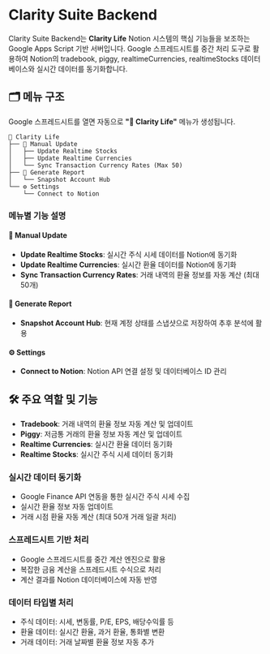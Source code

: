 # Clarity Suite Backend

Clarity Suite Backend는 **Clarity Life** Notion 시스템의 핵심 기능들을 보조하는 Google Apps Script 기반 서버입니다. Google 스프레드시트를 중간 처리 도구로 활용하여 Notion의 tradebook, piggy, realtimeCurrencies, realtimeStocks 데이터베이스와 실시간 데이터를 동기화합니다.

## 🗂️ 메뉴 구조

Google 스프레드시트를 열면 자동으로 **"💎 Clarity Life"** 메뉴가 생성됩니다.

```
💎 Clarity Life
├── 🔄 Manual Update
│   ├── Update Realtime Stocks
│   ├── Update Realtime Currencies
│   └── Sync Transaction Currency Rates (Max 50)
├── 📜 Generate Report
│   └── Snapshot Account Hub
└── ⚙️ Settings
    └── Connect to Notion
```

### 메뉴별 기능 설명

#### 🔄 Manual Update

- **Update Realtime Stocks**: 실시간 주식 시세 데이터를 Notion에 동기화
- **Update Realtime Currencies**: 실시간 환율 데이터를 Notion에 동기화
- **Sync Transaction Currency Rates**: 거래 내역의 환율 정보를 자동 계산 (최대 50개)

#### 📜 Generate Report

- **Snapshot Account Hub**: 현재 계정 상태를 스냅샷으로 저장하여 추후 분석에 활용

#### ⚙️ Settings

- **Connect to Notion**: Notion API 연결 설정 및 데이터베이스 ID 관리

## 🛠️ 주요 역할 및 기능

- **Tradebook**: 거래 내역의 환율 정보 자동 계산 및 업데이트
- **Piggy**: 저금통 거래의 환율 정보 자동 계산 및 업데이트
- **Realtime Currencies**: 실시간 환율 데이터 동기화
- **Realtime Stocks**: 실시간 주식 시세 데이터 동기화

### 실시간 데이터 동기화

- Google Finance API 연동을 통한 실시간 주식 시세 수집
- 실시간 환율 정보 자동 업데이트
- 거래 시점 환율 자동 계산 (최대 50개 거래 일괄 처리)

### 스프레드시트 기반 처리

- Google 스프레드시트를 중간 계산 엔진으로 활용
- 복잡한 금융 계산을 스프레드시트 수식으로 처리
- 계산 결과를 Notion 데이터베이스에 자동 반영

### 데이터 타입별 처리

- 주식 데이터: 시세, 변동률, P/E, EPS, 배당수익률 등
- 환율 데이터: 실시간 환율, 과거 환율, 통화별 변환
- 거래 데이터: 거래 날짜별 환율 정보 자동 추가
